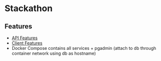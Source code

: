 # Stackathon

## Features

- [API Features](./api/README.md)
- [Client Features](./client/README.md)
- Docker Compose contains all services + pgadmin (attach to db through container network using db as hostname)

